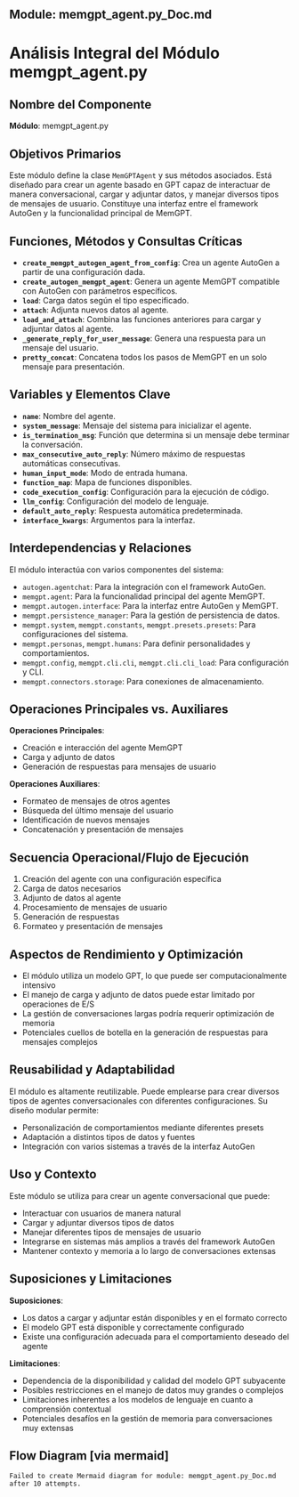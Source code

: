 ## Module: memgpt_agent.py_Doc.md

# Análisis Integral del Módulo memgpt_agent.py

## Nombre del Componente
**Módulo**: memgpt_agent.py

## Objetivos Primarios
Este módulo define la clase `MemGPTAgent` y sus métodos asociados. Está diseñado para crear un agente basado en GPT capaz de interactuar de manera conversacional, cargar y adjuntar datos, y manejar diversos tipos de mensajes de usuario. Constituye una interfaz entre el framework AutoGen y la funcionalidad principal de MemGPT.

## Funciones, Métodos y Consultas Críticas
- **`create_memgpt_autogen_agent_from_config`**: Crea un agente AutoGen a partir de una configuración dada.
- **`create_autogen_memgpt_agent`**: Genera un agente MemGPT compatible con AutoGen con parámetros específicos.
- **`load`**: Carga datos según el tipo especificado.
- **`attach`**: Adjunta nuevos datos al agente.
- **`load_and_attach`**: Combina las funciones anteriores para cargar y adjuntar datos al agente.
- **`_generate_reply_for_user_message`**: Genera una respuesta para un mensaje del usuario.
- **`pretty_concat`**: Concatena todos los pasos de MemGPT en un solo mensaje para presentación.

## Variables y Elementos Clave
- **`name`**: Nombre del agente.
- **`system_message`**: Mensaje del sistema para inicializar el agente.
- **`is_termination_msg`**: Función que determina si un mensaje debe terminar la conversación.
- **`max_consecutive_auto_reply`**: Número máximo de respuestas automáticas consecutivas.
- **`human_input_mode`**: Modo de entrada humana.
- **`function_map`**: Mapa de funciones disponibles.
- **`code_execution_config`**: Configuración para la ejecución de código.
- **`llm_config`**: Configuración del modelo de lenguaje.
- **`default_auto_reply`**: Respuesta automática predeterminada.
- **`interface_kwargs`**: Argumentos para la interfaz.

## Interdependencias y Relaciones
El módulo interactúa con varios componentes del sistema:
- `autogen.agentchat`: Para la integración con el framework AutoGen.
- `memgpt.agent`: Para la funcionalidad principal del agente MemGPT.
- `memgpt.autogen.interface`: Para la interfaz entre AutoGen y MemGPT.
- `memgpt.persistence_manager`: Para la gestión de persistencia de datos.
- `memgpt.system`, `memgpt.constants`, `memgpt.presets.presets`: Para configuraciones del sistema.
- `memgpt.personas`, `memgpt.humans`: Para definir personalidades y comportamientos.
- `memgpt.config`, `memgpt.cli.cli`, `memgpt.cli.cli_load`: Para configuración y CLI.
- `memgpt.connectors.storage`: Para conexiones de almacenamiento.

## Operaciones Principales vs. Auxiliares
**Operaciones Principales**:
- Creación e interacción del agente MemGPT
- Carga y adjunto de datos
- Generación de respuestas para mensajes de usuario

**Operaciones Auxiliares**:
- Formateo de mensajes de otros agentes
- Búsqueda del último mensaje del usuario
- Identificación de nuevos mensajes
- Concatenación y presentación de mensajes

## Secuencia Operacional/Flujo de Ejecución
1. Creación del agente con una configuración específica
2. Carga de datos necesarios
3. Adjunto de datos al agente
4. Procesamiento de mensajes de usuario
5. Generación de respuestas
6. Formateo y presentación de mensajes

## Aspectos de Rendimiento y Optimización
- El módulo utiliza un modelo GPT, lo que puede ser computacionalmente intensivo
- El manejo de carga y adjunto de datos puede estar limitado por operaciones de E/S
- La gestión de conversaciones largas podría requerir optimización de memoria
- Potenciales cuellos de botella en la generación de respuestas para mensajes complejos

## Reusabilidad y Adaptabilidad
El módulo es altamente reutilizable. Puede emplearse para crear diversos tipos de agentes conversacionales con diferentes configuraciones. Su diseño modular permite:
- Personalización de comportamientos mediante diferentes presets
- Adaptación a distintos tipos de datos y fuentes
- Integración con varios sistemas a través de la interfaz AutoGen

## Uso y Contexto
Este módulo se utiliza para crear un agente conversacional que puede:
- Interactuar con usuarios de manera natural
- Cargar y adjuntar diversos tipos de datos
- Manejar diferentes tipos de mensajes de usuario
- Integrarse en sistemas más amplios a través del framework AutoGen
- Mantener contexto y memoria a lo largo de conversaciones extensas

## Suposiciones y Limitaciones
**Suposiciones**:
- Los datos a cargar y adjuntar están disponibles y en el formato correcto
- El modelo GPT está disponible y correctamente configurado
- Existe una configuración adecuada para el comportamiento deseado del agente

**Limitaciones**:
- Dependencia de la disponibilidad y calidad del modelo GPT subyacente
- Posibles restricciones en el manejo de datos muy grandes o complejos
- Limitaciones inherentes a los modelos de lenguaje en cuanto a comprensión contextual
- Potenciales desafíos en la gestión de memoria para conversaciones muy extensas
## Flow Diagram [via mermaid]
```mermaid
Failed to create Mermaid diagram for module: memgpt_agent.py_Doc.md after 10 attempts.
```
